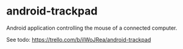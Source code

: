 # android-trackpad
Android application controlling the mouse of a connected computer.

See todo: https://trello.com/b/ilWoJRea/android-trackpad
